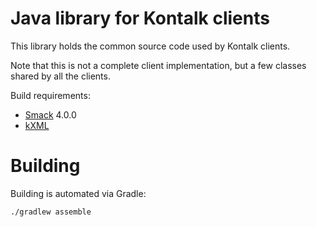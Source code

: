 Java library for Kontalk clients
================================

This library holds the common source code used by Kontalk clients.

Note that this is not a complete client implementation, but a few classes shared
by all the clients.

Build requirements:

* [Smack](http://www.igniterealtime.org/projects/smack/) 4.0.0
* [kXML](http://www.kxml.org/)


Building
========

Building is automated via Gradle:

~~~
./gradlew assemble
~~~
